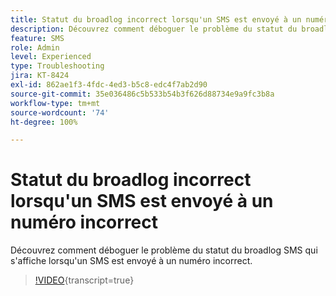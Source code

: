 ```yaml
---
title: Statut du broadlog incorrect lorsqu'un SMS est envoyé à un numéro incorrect
description: Découvrez comment déboguer le problème du statut du broadlog SMS qui s'affiche lorsqu'un SMS est envoyé à un numéro incorrect.
feature: SMS
role: Admin
level: Experienced
type: Troubleshooting
jira: KT-8424
exl-id: 862ae1f3-4fdc-4ed3-b5c8-edc4f7ab2d90
source-git-commit: 35e036486c5b533b54b3f626d88734e9a9fc3b8a
workflow-type: tm+mt
source-wordcount: '74'
ht-degree: 100%

---
```


# Statut du broadlog incorrect lorsqu&#39;un SMS est envoyé à un numéro incorrect

Découvrez comment déboguer le problème du statut du broadlog SMS qui s&#39;affiche lorsqu&#39;un SMS est envoyé à un numéro incorrect.

>[!VIDEO](https://video.tv.adobe.com/v/3422578?quality=12&learn=on&captions=fre_fr){transcript=true}
